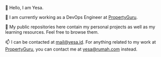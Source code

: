 👋  Hello, I am Yesa.

:house_with_garden: I am currently working as a DevOps Engineer at [PropertyGuru](https://www.propertyguru.com.sg/).

:arrow_down_small:  My public repositories here contain my personal projects as well as my learning resources. Feel free to browse them.

📫  I can be contacted at mail@yesa.id. For anything related to my work at [PropertyGuru](https://www.propertyguru.com.sg/), you can contact me at yesa@rumah.com instead.

